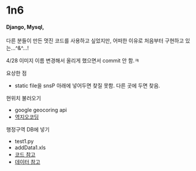 # 1n6

#### Django, Mysql,
다른 분들이 만든 멋진 코드를 사용하고 싶었지만, 어떠한 이유로 처음부터 구현하고 있는...^&^...!

4/28 이미지 이름 변경해서 올리게 했으면서 commit 안 함.ㅋ

요상한 점

- static file을 snsP 아래에 넣어두면 찾질 못함. 다른 곳에 두면 찾음.

현위치 불러오기
- google geocoring api
- [역지오코딩](https://developers.google.com/maps/documentation/geocoding/overview#ReverseGeocoding)


행정구역 DB에 넣기
- test1.py 
- addData1.xls
- [코드 참고](https://woonizzooni.tistory.com/entry/Python-%EB%8C%80%ED%95%9C%EB%AF%BC%EA%B5%AD-%ED%96%89%EC%A0%95%EB%8F%99-%EB%8D%B0%EC%9D%B4%ED%84%B0-MySQL-DB-%ED%85%8C%EC%9D%B4%EB%B8%94-%EC%83%9D%EC%84%B1-%EC%98%88%EC%8B%9C)
- [데이터 참고](http://kssc.kostat.go.kr/ksscNew_web/kssc/common/CommonBoardList.do?gubun=1&strCategoryNameCode=019&strBbsId=kascrr&categoryMenu=014)
